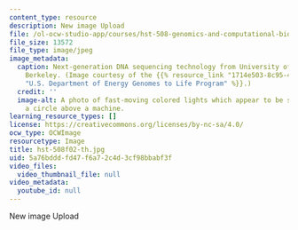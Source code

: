 ```yaml
---
content_type: resource
description: New image Upload
file: /ol-ocw-studio-app/courses/hst-508-genomics-and-computational-biology-fall-2002/5a76bdddfd47f6a72c4d3cf98bbabf3f_hst-508f02-th.jpg
file_size: 13572
file_type: image/jpeg
image_metadata:
  caption: Next-generation DNA sequencing technology from University of California,
    Berkeley. (Image courtesy of the {{% resource_link "1714e503-8c95-42eb-a765-65daa7956856"
    "U.S. Department of Energy Genomes to Life Program" %}}.)
  credit: ''
  image-alt: A photo of fast-moving colored lights which appear to be spinning in
    a circle above a machine.
learning_resource_types: []
license: https://creativecommons.org/licenses/by-nc-sa/4.0/
ocw_type: OCWImage
resourcetype: Image
title: hst-508f02-th.jpg
uid: 5a76bddd-fd47-f6a7-2c4d-3cf98bbabf3f
video_files:
  video_thumbnail_file: null
video_metadata:
  youtube_id: null
---
```

New image Upload